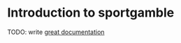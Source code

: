 # Introduction to sportgamble

TODO: write [great documentation](http://jacobian.org/writing/what-to-write/)

